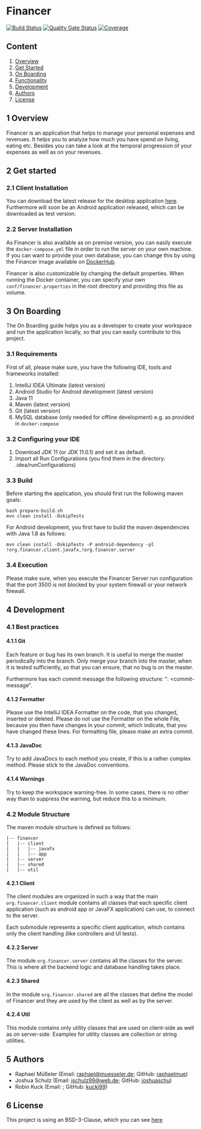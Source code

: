 # Financer

[![Build Status](https://jenkins.raphael-muesseler.de/job/financer/job/master/badge/icon)](https://jenkins.raphael-muesseler.de/job/financer/job/master/)
[![Quality Gate Status](https://sonarqube.raphael-muesseler.de/api/project_badges/measure?project=financer&metric=alert_status)](https://sonarqube.raphael-muesseler.de/dashboard?id=financer)
[![Coverage](https://sonarqube.raphael-muesseler.de/api/project_badges/measure?project=financer&metric=coverage)](https://sonarqube.raphael-muesseler.de/dashboard?id=financer)

## Content

1. [Overview](#1-overview)
2. [Get Started](#2-get-started)
3. [On Boarding](#3-on-boarding)
4. [Functionality](#4-functionality)
5. [Development](#5-development)
6. [Authors](#6-authors)
7. [License](#7-license)

## 1 Overview

Financer is an application that helps to manage your personal expenses and revenues. It helps you to analyze how much you have spend on living, eating etc. Besides you can take a look at the temporal progression of your expenses as well as on your revenues.

## 2 Get started

### 2.1 Client Installation

You can download the latest release for the desktop application [here](https://github.com/raphaelmue/financer/releases/latest). Furthermore will soon be an Android application released, which can be downloaded as test version.

### 2.2 Server Installation

As Financer is also available as on premise version, you can easily execute the `docker-compose.yml` file in order to run the server on your own machine. If you can want to provide your own database, you can change this by using the Financer image available on [DockerHub](https://hub.docker.com/repository/docker/raphaelmue/financer).

Financer is also customizable by changing the default properties. When running the Docker container, you can specify your own `conf/financer.properties` in the root directory and providing this file as volume.

## 3 On Boarding

The On Boarding guide helps you as a developer to create your workspace and run the application locally, so that you can easily contribute to this project.

### 3.1 Requirements

First of all, please make sure, you have the following IDE, tools and frameworks installed:

1. IntelliJ IDEA Ultimate (latest version)
1. Android Studio for Android development (latest version)
1. Java 11
1. Maven (latest version)
1. Git (latest version)
1. MySQL database (only needed for offline development) e.g. as provided in `docker-compose`

### 3.2 Configuring your IDE

1. Download JDK 11 (or JDK 11.0.1) and set it as default.
1. Import all Run Configurations (you find them in the directory: .idea/runConfigurations)

### 3.3 Build

Before starting the application, you should first run the following maven goals:

```
bash prepare-build.sh
mvn clean install -DskipTests
```

For Android development, you first have to build the maven dependencies with Java 1.8 as follows:

```mvn clean install -DskipTests -P android-dependency -pl !org.financer.client.javafx,!org.financer.server```

### 3.4 Execution

Please make sure, when you execute the Financer Server run configuration that the port 3500 is not blocked by your system firewall or your network firewall.  


## 4 Development

### 4.1 Best practices

#### 4.1.1 Git

Each feature or bug has its own branch. It is useful to merge the master periodically into the branch. Only merge your branch into the master, when it is tested sufficiently, so that you can ensure, that no bug is on the master.

Furthermore has each commit message the following structure: "<branch-name>: <commit-message".

#### 4.1.2 Formatter

Please use the IntelliJ IDEA Formatter on the code, that you changed, inserted or deleted. Please do not use the Formatter on the whole File, because you then have changes in your commit, which indicate, that you have changed these lines. For formatting file, please make an extra commit.

#### 4.1.3 JavaDoc

Try to add JavaDocs to each method you create, if this is a rather complex method. Please stick to the JavaDoc conventions.

#### 4.1.4 Warnings

Try to keep the workspace warning-free. In some cases, there is no other way than to suppress the warning, but reduce this to a minimum.

### 4.2 Module Structure

The maven module structure is defined as follows:

```
|-- financer
|   |-- client
|   |   |-- javafx
|   |   |-- app
|   |-- server
|   |-- shared
|   |-- util
```

#### 4.2.1 Client

The client modules are organized in such a way that the main ```org.financer.client``` module contains all classes that each specific client application (such as android app or JavaFX application) can use, to connect to the server.

Each submodule represents a specific client application, which contains only the client handling (like controllers and UI tests).

#### 4.2.2 Server

The module ```org.financer.server``` contains all the classes for the server. This is where all the backend logic and database handling takes place.

#### 4.2.3 Shared

In the module ```org.financer.shared``` are all the classes that define the model of Financer and they are used by the client as well as by the server.

#### 4.2.4 Util

This module contains only utility classes that are used on client-side as well as on server-side. Examples for utility classes are collection or string utilities.

## 5 Authors

- Raphael Müßeler (Email: [raphael@muesseler.de](mailto:raphael@muesseler.de); GitHub: [raphaelmue](https://github.com/raphaelmue))
- Joshua Schulz (Email: [jschulz99@web.de](mailto:jschulz99@web.de); GitHub: [joshuaschu](https://github.com/joshuaschu))
- Robin Kuck (Email: [](); GitHub: [kucki99](https://github.com/Kucki99))

## 6 License

This project is using an BSD-3-Clause, which you can see [here](LICENSE)
